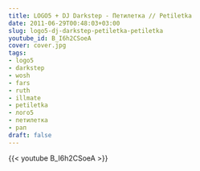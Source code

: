 ```yaml
---
title: LOGO5 + DJ Darkstep - Петилетка // Petiletka
date: 2011-06-29T00:48:03+03:00
slug: logo5-dj-darkstep-petiletka-petiletka
youtube_id: B_I6h2CSoeA
cover: cover.jpg
tags:
- logo5
- darkstep
- wosh
- fars
- ruth
- illmate
- petiletka
- лого5
- петилетка
- рап
draft: false
---
```


{{< youtube B_I6h2CSoeA >}}
